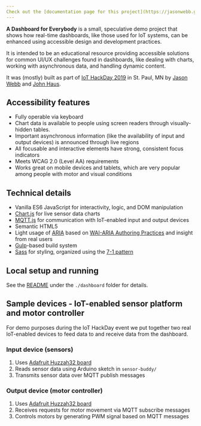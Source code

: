 ```yaml
---
Check out the [documentation page for this project](https://jasonwebb.github.io/dashboard-for-everybody/).
---
```


**A Dashboard for Everybody** is a small, speculative demo project that shows how real-time dashboards, like those used for IoT systems, can be enhanced using accessible design and development practices.

It is intended to be an educational resource providing accessible solutions for common UI/UX challenges found in dashboards, like dealing with charts, working with asynchronous data, and handling dynamic content.

It was (mostly) built as part of [IoT HackDay 2019](https://www.meetup.com/iotfuse/events/264780943/) in St. Paul, MN by [Jason Webb](https://www.linkedin.com/in/zenwebb/) and [John Haus](https://www.linkedin.com/in/johnhaus/).


## Accessibility features

* Fully operable via keyboard
* Chart data is available to people using screen readers through visually-hidden tables.
* Important asynchronous information (like the availability of input and output devices) is announced through live regions
* All focusable and interactive elements have strong, consistent focus indicators
* Meets WCAG 2.0 (Level AA) requirements
* Works great on mobile devices and tablets, which are very popular among people with motor and visual conditions


## Technical details

* Vanilla ES6 JavaScript for interactivity, logic, and DOM manipulation
* [Chart.js](https://www.chartjs.org/) for live sensor data charts
* [MQTT.js](https://github.com/mqttjs/MQTT.js) for communication with IoT-enabled input and output devices
* Semantic HTML5
* Light usage of [ARIA](https://www.w3.org/TR/wai-aria-1.1/) based on [WAI-ARIA Authoring Practices](https://www.w3.org/TR/wai-aria-practices-1.1/) and insight from real users
* [Gulp](https://gulpjs.com/)-based build system
* [Sass](https://sass-lang.com/) for styling, organized using the [7-1 pattern](https://sass-guidelin.es/#the-7-1-pattern)


## Local setup and running

See the [README](https://github.com/jasonwebb/dashboard-for-everybody/blob/master/dashboard/README.md) under the `./dashboard` folder for details.


## Sample devices - IoT-enabled sensor platform and motor controller
For demo purposes during the IoT HackDay event we put together two real IoT-enabled devices to feed data to and receive data from the dashboard.

### Input device (sensors)

1. Uses [Adafruit Huzzah32 board](https://learn.adafruit.com/adafruit-huzzah32-esp32-feather)
2. Reads sensor data using Arduino sketch in `sensor-buddy/`
3. Transmits sensor data over MQTT publish messages

### Output device (motor controller)

1. Uses [Adafruit Huzzah32 board](https://learn.adafruit.com/adafruit-huzzah32-esp32-feather)
2. Receives requests for motor movement via MQTT subscribe messages
3. Controls motors by generating PWM signal based on MQTT messages